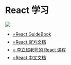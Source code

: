 # React 学习

![](https://static.meowrain.cn/i/2023/04/04/gnqn89-3.webp)

- [⭐React GuideBook](https://tsejx.github.io/react-guidebook/)
- [⭐React 官方文档](https://react.dev)
- [⭐ 李立超老师的 React 课程](https://www.bilibili.com/video/BV1bS4y1b7NV/?spm_id_from=333.337.search-card.all.click)
- [⭐React 中文文档](https://react.docschina.org/)
